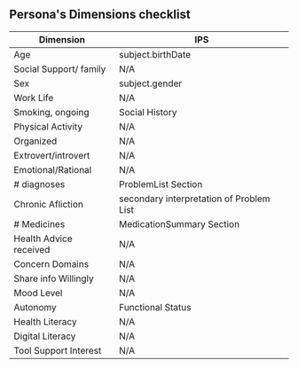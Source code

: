 ## Persona's Dimensions checklist

| Dimension              | IPS                                      |
|------------------------|------------------------------------------|
| Age                    | subject.birthDate                        |
| Social Support/ family | N/A                                      |
| Sex                    | subject.gender                           |
| Work Life              | N/A                                      |
| Smoking, ongoing       | Social History                           |
| Physical Activity      | N/A                                      |
| Organized              | N/A                                      |
| Extrovert/introvert    | N/A                                      |
| Emotional/Rational     | N/A                                      |
| # diagnoses            | ProblemList Section                      |
| Chronic Afliction      | secondary interpretation of Problem List |
| # Medicines            | MedicationSummary Section                |
| Health Advice received | N/A                                      |
| Concern Domains        | N/A                                      |
| Share info Willingly   | N/A                                      |
| Mood Level             | N/A                                      |
| Autonomy               | Functional Status                        |
| Health Literacy        | N/A                                      |
| Digital Literacy       | N/A                                      |
| Tool Support Interest  | N/A                                      |

